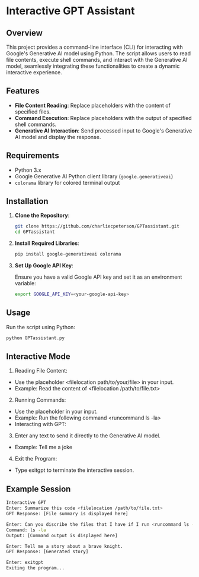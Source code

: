 # Interactive GPT  Assistant

## Overview

This project provides a command-line interface (CLI) for interacting with Google's Generative AI model using Python. The script allows users to read file contents, execute shell commands, and interact with the Generative AI model, seamlessly integrating these functionalities to create a dynamic interactive experience.

## Features

- **File Content Reading**: Replace placeholders with the content of specified files.
- **Command Execution**: Replace placeholders with the output of specified shell commands.
- **Generative AI Interaction**: Send processed input to Google's Generative AI model and display the response.

## Requirements

- Python 3.x
- Google Generative AI Python client library (`google.generativeai`)
- `colorama` library for colored terminal output

## Installation

1. **Clone the Repository**:

    ```bash
    git clone https://github.com/charliecpeterson/GPTassistant.git
    cd GPTassistant
    ```

2. **Install Required Libraries**:

    ```bash
    pip install google-generativeai colorama
    ```

3. **Set Up Google API Key**:

    Ensure you have a valid Google API key and set it as an environment variable:

    ```bash
    export GOOGLE_API_KEY=<your-google-api-key>
    ```

## Usage

Run the script using Python:
```bash
python GPTassistant.py
```

## Interactive Mode

1. Reading File Content:

- Use the placeholder <filelocation path/to/your/file> in your input.
- Example: Read the content of <filelocation /path/to/file.txt>

2. Running Commands:

- Use the placeholder <runcommand your-command> in your input.
- Example: Run the following command <runcommand ls -la>
- Interacting with GPT:

3. Enter any text to send it directly to the Generative AI model.

- Example: Tell me a joke

4. Exit the Program:

- Type exitgpt to terminate the interactive session.

## Example Session

```bash
Interactive GPT
Enter: Summarize this code <filelocation /path/to/file.txt>
GPT Response: [File summary is displayed here]

Enter: Can you discribe the files that I have if I run <runcommand ls -la>
Command: ls -la
Output: [Command output is displayed here]

Enter: Tell me a story about a brave knight.
GPT Response: [Generated story]

Enter: exitgpt
Exiting the program...
```

